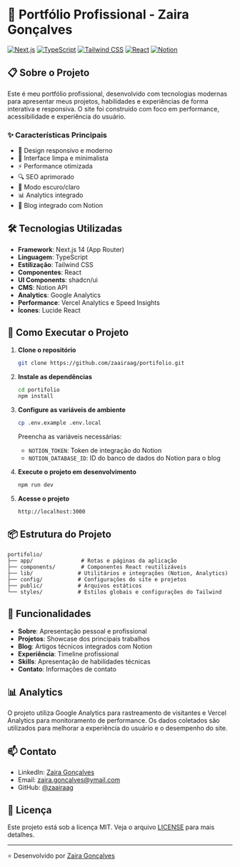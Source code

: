 # 🚀 Portfólio Profissional - Zaira Gonçalves

[![Next.js](https://img.shields.io/badge/Next.js-000000?style=for-the-badge&logo=next.js&logoColor=white)](https://nextjs.org/)
[![TypeScript](https://img.shields.io/badge/TypeScript-007ACC?style=for-the-badge&logo=typescript&logoColor=white)](https://www.typescriptlang.org/)
[![Tailwind CSS](https://img.shields.io/badge/Tailwind_CSS-38B2AC?style=for-the-badge&logo=tailwind-css&logoColor=white)](https://tailwindcss.com/)
[![React](https://img.shields.io/badge/React-20232A?style=for-the-badge&logo=react&logoColor=61DAFB)](https://reactjs.org/)
[![Notion](https://img.shields.io/badge/Notion-000000?style=for-the-badge&logo=notion&logoColor=white)](https://www.notion.so/)

## 📋 Sobre o Projeto

Este é meu portfólio profissional, desenvolvido com tecnologias modernas para apresentar meus projetos, habilidades e experiências de forma interativa e responsiva. O site foi construído com foco em performance, acessibilidade e experiência do usuário.

### ✨ Características Principais

- 📱 Design responsivo e moderno
- 🎨 Interface limpa e minimalista
- ⚡ Performance otimizada
- 🔍 SEO aprimorado
- 🌙 Modo escuro/claro
- 📊 Analytics integrado
- 📝 Blog integrado com Notion

## 🛠️ Tecnologias Utilizadas

- **Framework**: Next.js 14 (App Router)
- **Linguagem**: TypeScript
- **Estilização**: Tailwind CSS
- **Componentes**: React
- **UI Components**: shadcn/ui
- **CMS**: Notion API
- **Analytics**: Google Analytics
- **Performance**: Vercel Analytics e Speed Insights
- **Ícones**: Lucide React

## 🚀 Como Executar o Projeto

1. **Clone o repositório**
   ```bash
   git clone https://github.com/zaairaag/portifolio.git
   ```

2. **Instale as dependências**
   ```bash
   cd portifolio
   npm install
   ```

3. **Configure as variáveis de ambiente**
   ```bash
   cp .env.example .env.local
   ```
   Preencha as variáveis necessárias:
   - `NOTION_TOKEN`: Token de integração do Notion
   - `NOTION_DATABASE_ID`: ID do banco de dados do Notion para o blog

4. **Execute o projeto em desenvolvimento**
   ```bash
   npm run dev
   ```

5. **Acesse o projeto**
   ```
   http://localhost:3000
   ```

## 📦 Estrutura do Projeto

```
portifolio/
├── app/               # Rotas e páginas da aplicação
├── components/        # Componentes React reutilizáveis
├── lib/              # Utilitários e integrações (Notion, Analytics)
├── config/           # Configurações do site e projetos
├── public/           # Arquivos estáticos
└── styles/           # Estilos globais e configurações do Tailwind
```

## 🌟 Funcionalidades

- **Sobre**: Apresentação pessoal e profissional
- **Projetos**: Showcase dos principais trabalhos
- **Blog**: Artigos técnicos integrados com Notion
- **Experiência**: Timeline profissional
- **Skills**: Apresentação de habilidades técnicas
- **Contato**: Informações de contato

## 📊 Analytics

O projeto utiliza Google Analytics para rastreamento de visitantes e Vercel Analytics para monitoramento de performance. Os dados coletados são utilizados para melhorar a experiência do usuário e o desempenho do site.

## 📫 Contato

- LinkedIn: [Zaira Gonçalves](https://www.linkedin.com/in/zaira-gon%C3%A7alves-89172a98/)
- Email: zaira.goncalves@ymail.com
- GitHub: [@zaairaag](https://github.com/zaairaag)

## 📄 Licença

Este projeto está sob a licença MIT. Veja o arquivo [LICENSE](LICENSE) para mais detalhes.

---

⭐️ Desenvolvido por [Zaira Gonçalves](https://github.com/zaairaag)
